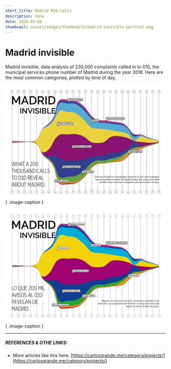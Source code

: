 ```yaml
---
short_title: Madrid 010 calls
description: none
date: 2019-01-01
thumbnail: assets/images/thumbnails/madrid-invisible-portrait.png
---
```


# Madrid invisible

Madrid invisible, data analysis of 230.000 complaints called in to 010, the municipal services phone number of Madrid during the year 2018. Here are the most common categories, plotted by time of day.

![Analysis of 230.000 calls in to 010, the municipal services phone number of Madrid, 2018.](../assets/images/projects/madrid-invisible_en.jpeg){ .image-caption }

![Análisis de 230.000 llamadas al 010, el teléfono de servicios municipales de Madrid, 2018.](../assets/images/projects/madrid-invisible.jpeg){ .image-caption }

---

##### REFERENCES & OTHE LINKS:

- More articles like this here: [https://carlosgrande.me/category/projects/](https://carlosgrande.me/category/projects/)